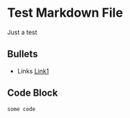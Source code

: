 # Test Markdown File

Just a test

## Bullets

* Links [Link1](https://example.com)

## Code Block

```text
some code
```
